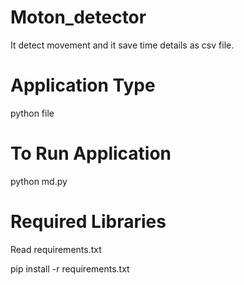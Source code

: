 # Moton_detector
It detect movement and it save time details as csv file.
# Application Type
  python file
# To Run Application
   python md.py
# Required Libraries
   Read requirements.txt
   
   pip install -r requirements.txt
